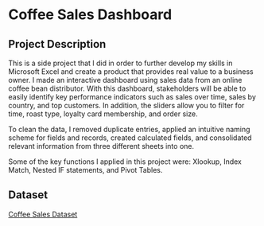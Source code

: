 # Coffee Sales Dashboard

## Project Description

This is a side project that I did in order to further develop my skills in Microsoft Excel and create a product that provides real value to a business owner. I made an interactive dashboard using sales data from an online coffee bean distributor. With this dashboard, stakeholders will be able to easily identify key performance indicators such as sales over time, sales by country, and top customers. In addition, the sliders allow you to filter for time, roast type, loyalty card membership, and order size.

To clean the data, I removed duplicate entries, applied an intuitive naming scheme for fields and records, created calculated fields, and consolidated relevant information from three different sheets into one. 

Some of the key functions I applied in this project were: Xlookup, Index Match, Nested IF statements, and Pivot Tables.


## Dataset

[Coffee Sales Dataset](https://github.com/mochen862/excel-project-coffee-sales)
